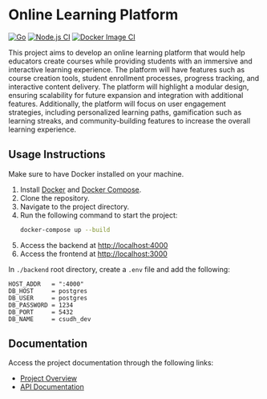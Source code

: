 # Online Learning Platform

[![Go](https://github.com/sandbox-science/online-learning-platform/actions/workflows/go.yml/badge.svg?branch=main)](https://github.com/sandbox-science/online-learning-platform/actions/workflows/go.yml)
[![Node.js CI](https://github.com/sandbox-science/online-learning-platform/actions/workflows/node.js.yml/badge.svg)](https://github.com/sandbox-science/online-learning-platform/actions/workflows/node.js.yml)
[![Docker Image CI](https://github.com/sandbox-science/online-learning-platform/actions/workflows/docker-image.yml/badge.svg)](https://github.com/sandbox-science/online-learning-platform/actions/workflows/docker-image.yml)

This project aims to develop an online learning platform that would help educators create courses while providing students with an immersive and interactive learning experience. The platform will have features such as course creation tools, student enrollment processes, progress tracking, and interactive content delivery. The platform will highlight a modular design, ensuring scalability for future expansion and integration with additional features. Additionally, the platform will focus on user engagement strategies, including personalized learning paths, gamification such as learning streaks, and community-building features to increase the overall learning experience.

## Usage Instructions
Make sure to have Docker installed on your machine.

1. Install [Docker](https://docs.docker.com/get-docker/) and [Docker Compose](https://docs.docker.com/compose/install/).
2. Clone the repository.
3. Navigate to the project directory.
4. Run the following command to start the project:
    ```bash
    docker-compose up --build
    ```
5. Access the backend at [http://localhost:4000](http://localhost:4000)
6. Access the frontend at [http://localhost:3000](http://localhost:3000)

In `./backend` root directory, create a `.env` file and add the following:
```
HOST_ADDR   = ":4000"
DB_HOST     = postgres
DB_USER     = postgres
DB_PASSWORD = 1234
DB_PORT     = 5432
DB_NAME     = csudh_dev
```

## Documentation
Access the project documentation through the following links:
- [Project Overview](https://github.com/sandbox-science/online-learning-platform/wiki/Home)
- [API Documentation](https://github.com/sandbox-science/online-learning-platform/wiki/API-Doc)